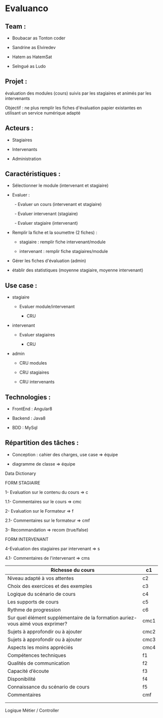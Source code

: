# Evaluanco

## Team :

- Boubacar as Tonton coder

- Sandrine as Elviredev

- Hatem as HatemSat

- Selngué as Ludo

## Projet :

évaluation des modules (cours) suivis par les stagiaires et animés par les intervenants

Objectif : ne plus remplir les fiches d'évaluation papier existantes en utilisant un service numérique adapté



## Acteurs :

- Stagiaires

- Intervenants

- Administration



## Caractéristiques :

- Sélectionner le module (intervenant et stagiaire)

- Evaluer :

        - Evaluer un cours (intervenant et stagiaire)

        - Evaluer intervenant (stagiaire)

        - Evaluer stagiaire (intervenant)



- Remplir la fiche et la soumettre (2 fiches) : 
  
  - stagiaire : remplir fiche intervenant/module
  
  - intervenant : remplir fiche stagiaires/module

- Gérer les fiches d'évaluation (admin)

- établir des statistiques (moyenne stagiaire, moyenne intervenant)
  
  

## Use case :

- stagiaire
  
  - Evaluer module/intervenant
    
    - CRU
    
    

- intervenant
  
  - Evaluer stagiaires
    
    - CRU
    
    
    
     

- admin
  
  - CRU modules
  
  - CRU stagiaires
  
  - CRU intervenants
    
    
    
     

## Technologies :

- FrontEnd : Angular8

- Backend : Java8

- BDD : MySql





## Répartition des tâches :

- Conception : cahier des charges, use case => équipe

- diagramme de classe => équipe



Data Dictionary

FORM STAGIAIRE

1- Evaluation sur le contenu du cours => c

1.1- Commentaires sur le cours => cmc

2- Evaluation sur le Formateur => f

2.1- Commentaires sur le formateur => cmf

3- Recommandation => recom (true/false)

FORM INTERVENANT

4-Evaluation des stagiaires par intervenant => s

4.1- Commentaires de l'intervenant => cms

| Richesse du cours                                                               | c1   |
| ------------------------------------------------------------------------------- | ---- |
| Niveau adapté à vos attentes                                                    | c2   |
| Choix des exercices et des exemples                                             | c3   |
| Logique du scénario de cours                                                    | c4   |
| Les supports de cours                                                           | c5   |
| Rythme de progression                                                           | c6   |
| Sur quel élément supplémentaire de la formation auriez-vous aimé vous exprimer? | cmc1 |
| Sujets à approfondir ou à ajouter                                               | cmc2 |
| Sujets à approfondir ou à ajouter                                               | cmc3 |
| Aspects les moins appréciés                                                     | cmc4 |
| Compétences techniques                                                          | f1   |
| Qualités de communication                                                       | f2   |
| Capacité d’écoute                                                               | f3   |
| Disponibilité                                                                   | f4   |
| Connaissance du scénario de cours                                               | f5   |
| Commentaires                                                                    | cmf  |
|                                                                                 |      |
|                                                                                 |      |



Logique Métier / Controller










































